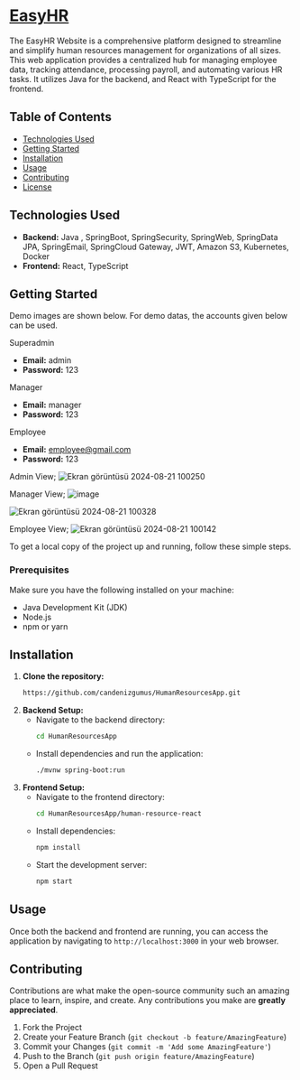 # [EasyHR](https://easyhr.store)

The EasyHR Website is a comprehensive platform designed to streamline and simplify human resources management for organizations of all sizes. This web application provides a centralized hub for managing employee data, tracking attendance, processing payroll, and automating various HR tasks. It utilizes Java for the backend, and React with TypeScript for the frontend.

## Table of Contents
- [Technologies Used](#technologies-used)
- [Getting Started](#getting-started)
- [Installation](#installation)
- [Usage](#usage)
- [Contributing](#contributing)
- [License](#license)

## Technologies Used
- **Backend:** Java , SpringBoot, SpringSecurity, SpringWeb, SpringData JPA, SpringEmail, SpringCloud Gateway, JWT, Amazon S3, Kubernetes, Docker
- **Frontend:** React, TypeScript

## Getting Started
 Demo images are shown below. For demo datas, the accounts given below can be used.
 
Superadmin 

- **Email:** admin
- **Password:** 123

Manager 

- **Email:** manager
- **Password:** 123

Employee 

- **Email:** employee@gmail.com
- **Password:** 123
  
Admin View;
![Ekran görüntüsü 2024-08-21 100250](https://github.com/user-attachments/assets/f2b80bf3-188d-48e5-ab9d-7309e2b3569f)

Manager View;
![image](https://github.com/user-attachments/assets/c88341cb-ce2c-4286-8bcb-d279dedbd6ed)

![Ekran görüntüsü 2024-08-21 100328](https://github.com/user-attachments/assets/c4120f4a-7ac2-459f-a82c-597c1600458c)

Employee View;
![Ekran görüntüsü 2024-08-21 100142](https://github.com/user-attachments/assets/eadc4c2e-2e81-415c-9f55-9eddd6730a2e)


To get a local copy of the project up and running, follow these simple steps.


### Prerequisites
Make sure you have the following installed on your machine:
- Java Development Kit (JDK)
- Node.js
- npm or yarn

## Installation

1. **Clone the repository:**
    ```sh
    https://github.com/candenizgumus/HumanResourcesApp.git
    ```
2. **Backend Setup:**
    - Navigate to the backend directory:
        ```sh
        cd HumanResourcesApp
        ```
    - Install dependencies and run the application:
        ```sh
        ./mvnw spring-boot:run
        ```
3. **Frontend Setup:**
    - Navigate to the frontend directory:
        ```sh
        cd HumanResourcesApp/human-resource-react
        ```
    - Install dependencies:
        ```sh
        npm install
        ```
    - Start the development server:
        ```sh
        npm start
        ```

## Usage
Once both the backend and frontend are running, you can access the application by navigating to `http://localhost:3000` in your web browser.

## Contributing
Contributions are what make the open-source community such an amazing place to learn, inspire, and create. Any contributions you make are **greatly appreciated**.

1. Fork the Project
2. Create your Feature Branch (`git checkout -b feature/AmazingFeature`)
3. Commit your Changes (`git commit -m 'Add some AmazingFeature'`)
4. Push to the Branch (`git push origin feature/AmazingFeature`)
5. Open a Pull Request


